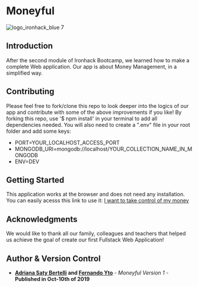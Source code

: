 # Moneyful
![logo_ironhack_blue 7](https://user-images.githubusercontent.com/23629340/40541063-a07a0a8a-601a-11e8-91b5-2f13e4e6b441.png)

## Introduction
After the second module of Ironhack Bootcamp, we learned how to make a complete Web application. Our app is about Money Management, in a simplified way.

## Contributing
Please feel free to fork/clone this repo to look deeper into the logics of our app and contribute with some of the above improvements if you like! By forking this repo, use '$ npm install' in your terminal to add all dependencies needed. You will also need to create a ".env" file in your root folder and add some keys:
* PORT=YOUR_LOCALHOST_ACCESS_PORT
* MONGODB_URI=mongodb://localhost/YOUR_COLLECTION_NAME_IN_MONGODB
* ENV=DEV

## Getting Started
This application works at the browser and does not need any installation.
You can easily acesss this link to use it:  [I want to take control of my money](https://mais-dinheiro.herokuapp.com/)

## Acknowledgments
We would like to thank all our family, colleagues and teachers that helped us achieve the goal of create our first Fullstack Web Application! 

## Author & Version Control

* **[Adriana Saty Bertelli](https://github.com/AdrianaSaty) and [Fernando Yto](https://github.com/fernandoyto)** - *Moneyful Version 1* - **Published in Oct-10th of 2019**

